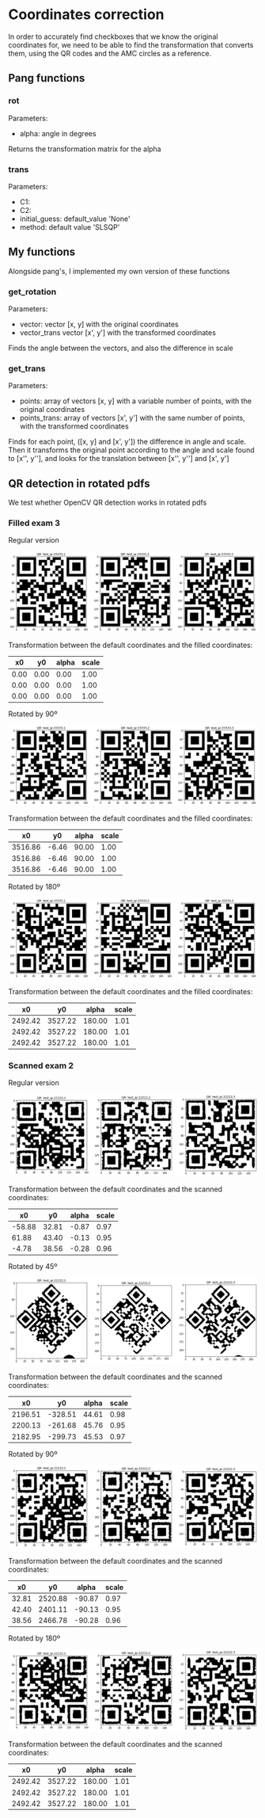 # Coordinates correction

In order to accurately find checkboxes that we know the original coordinates for,
we need to be able to find the transformation that converts them,
using the QR codes and the AMC circles as a reference.

## Pang functions

### rot

Parameters:
- alpha: angle in degrees

Returns the transformation matrix for the alpha

### trans

Parameters: 
- C1:
- C2:
- initial_guess: default_value 'None'
- method: default value 'SLSQP'

## My functions

Alongside pang's, I implemented my own version of these functions

### get_rotation


Parameters:
- vector: vector [x, y] with the original coordinates
- vector_trans vector [x', y'] with the transformed coordinates

Finds the angle between the vectors, and also the difference in scale

### get_trans


Parameters:
- points: array of vectors [x, y] with a variable number of points, with the original coordinates
- points_trans: array of vectors [x', y'] with the same number of points, with the transformed coordinates

Finds for each point, ([x, y] and [x', y']) the difference in angle and scale.
Then it transforms the original point according to the angle and scale found to [x'', y''],
and looks for the translation between [x'', y''] and [x', y']


## QR detection in rotated pdfs

We test whether OpenCV QR detection works in rotated pdfs

### Filled exam 3

Regular version

![QR codes in the regular filled exam 3](../imgs/QRs_filled_3.png)

Transformation between the default coordinates and the filled coordinates:

| x0   | y0   | alpha | scale |
|------|------|-------|-------|
| 0.00 | 0.00 | 0.00  | 1.00  |
| 0.00 | 0.00 | 0.00  | 1.00  |
| 0.00 | 0.00 | 0.00  | 1.00  |

Rotated by 90º

![QR codes in the rotated by 90º filled exam 3](../imgs/QRs_filled_3_90.png)

Transformation between the default coordinates and the filled coordinates:

| x0      | y0    | alpha | scale |
|---------|-------|-------|-------|
| 3516.86 | -6.46 | 90.00 | 1.00  |
| 3516.86 | -6.46 | 90.00 | 1.00  |
| 3516.86 | -6.46 | 90.00 | 1.00  |

Rotated by 180º

![QR codes in the rotated by 180º filled exam 3](../imgs/QRs_filled_3_180.png)

Transformation between the default coordinates and the filled coordinates:

| x0      | y0      | alpha  | scale |
|---------|---------|--------|-------|
| 2492.42 | 3527.22 | 180.00 | 1.01  |
| 2492.42 | 3527.22 | 180.00 | 1.01  |
| 2492.42 | 3527.22 | 180.00 | 1.01  |

### Scanned exam 2

Regular version

![QR codes in the regular scanned exam 3](../imgs/QRs_scanned_2.png)

Transformation between the default coordinates and the scanned coordinates:

| x0     | y0    | alpha | scale |
|--------|-------|-------|-------|
| -58.88 | 32.81 | -0.87 | 0.97  |
| 61.88  | 43.40 | -0.13 | 0.95  |
| -4.78  | 38.56 | -0.28 | 0.96  |

Rotated by 45º

![QR codes in the rotated by 45º scanned exam 3](../imgs/QRs_scanned_2_45.png)

Transformation between the default coordinates and the scanned coordinates:

| x0      | y0      | alpha | scale |
|---------|---------|-------|-------|
| 2196.51 | -328.51 | 44.61 | 0.98  |
| 2200.13 | -261.68 | 45.76 | 0.95  |
| 2182.95 | -299.73 | 45.53 | 0.97  |

Rotated by 90º

![QR codes in the rotated by 90º scanned exam 3](../imgs/QRs_scanned_2_90.png)

Transformation between the default coordinates and the scanned coordinates:

| x0    | y0      | alpha  | scale |
|-------|---------|--------|-------|
| 32.81 | 2520.88 | -90.87 | 0.97  |
| 42.40 | 2401.11 | -90.13 | 0.95  |
| 38.56 | 2466.78 | -90.28 | 0.96  |

Rotated by 180º

![QR codes in the rotated by 180º scanned exam 3](../imgs/QRs_scanned_2_180.png)

Transformation between the default coordinates and the scanned coordinates:

| x0      | y0      | alpha  | scale |
|---------|---------|--------|-------|
| 2492.42 | 3527.22 | 180.00 | 1.01  |
| 2492.42 | 3527.22 | 180.00 | 1.01  |
| 2492.42 | 3527.22 | 180.00 | 1.01  |